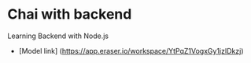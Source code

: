 # Chai with backend

Learning Backend with Node.js

- [Model link] (https://app.eraser.io/workspace/YtPqZ1VogxGy1jzIDkzj)

